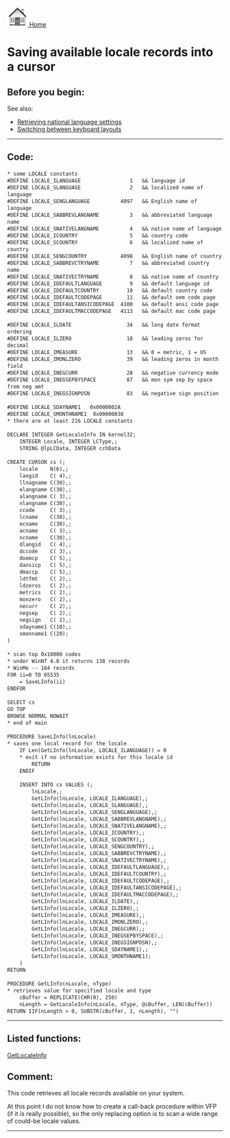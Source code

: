[<img src="../images/home.png"> Home ](https://github.com/VFPX/Win32API)  

# Saving available locale records into a cursor

## Before you begin:
See also:

<!-- Anatoliy  * [LanguageBar ActiveX control](?solution=7)  -->
* [Retrieving national language settings](sample_077.md)  
* [Switching between keyboard layouts](sample_275.md)  
  
***  


## Code:
```foxpro  
* some LOCALE constants
#DEFINE LOCALE_ILANGUAGE                1   && language id
#DEFINE LOCALE_SLANGUAGE                2   && localized name of language
#DEFINE LOCALE_SENGLANGUAGE          4097   && English name of language
#DEFINE LOCALE_SABBREVLANGNAME          3   && abbreviated language name
#DEFINE LOCALE_SNATIVELANGNAME          4   && native name of language
#DEFINE LOCALE_ICOUNTRY                 5   && country code
#DEFINE LOCALE_SCOUNTRY                 6   && localized name of country
#DEFINE LOCALE_SENGCOUNTRY           4098   && English name of country
#DEFINE LOCALE_SABBREVCTRYNAME          7   && abbreviated country name
#DEFINE LOCALE_SNATIVECTRYNAME          8   && native name of country
#DEFINE LOCALE_IDEFAULTLANGUAGE         9   && default language id
#DEFINE LOCALE_IDEFAULTCOUNTRY         10   && default country code
#DEFINE LOCALE_IDEFAULTCODEPAGE        11   && default oem code page
#DEFINE LOCALE_IDEFAULTANSICODEPAGE  4100   && default ansi code page
#DEFINE LOCALE_IDEFAULTMACCODEPAGE   4113   && default mac code page

#DEFINE LOCALE_ILDATE                  34   && long date format ordering
#DEFINE LOCALE_ILZERO                  18   && leading zeros for decimal
#DEFINE LOCALE_IMEASURE                13   && 0 = metric, 1 = US
#DEFINE LOCALE_IMONLZERO               39   && leading zeros in month field
#DEFINE LOCALE_INEGCURR                28   && negative currency mode
#DEFINE LOCALE_INEGSEPBYSPACE          87   && mon sym sep by space from neg amt
#DEFINE LOCALE_INEGSIGNPOSN            83   && negative sign position

#DEFINE LOCALE_SDAYNAME1   0x0000002A
#DEFINE LOCALE_SMONTHNAME1  0x00000038
* there are at least 216 LOCALE constants

DECLARE INTEGER GetLocaleInfo IN kernel32;
	INTEGER Locale, INTEGER LCType,;
	STRING @lpLCData, INTEGER cchData

CREATE CURSOR cs (;
	locale    N(6),;
	langid    C( 4),;
	llnagname C(30),;
	elangname C(30),;
	alangname C( 3),;
	nlangname C(30),;
	ccode     C( 3),;
	lcname    C(30),;
	ecname    C(30),;
	acname    C( 3),;
	ncname    C(30),;
	dlangid   C( 4),;
	dccode    C( 3),;
	doemcp    C( 5),;
	dansicp   C( 5),;
	dmaccp    C( 5),;
	ldtfmt    C( 2),;
	ldzeros   C( 2),;
	metrics   C( 2),;
	monzero   C( 2),;
	necurr    C( 2),;
	negsep    C( 2),;
	negsign   C( 2),;
	sdayname1 C(10),;
	smonname1 C(20);
)
	
* scan top 0x10000 codes
* under WinNT 4.0 it returns 138 records
* WinMe -- 164 records
FOR ii=0 TO 65535
	= SaveLInfo(ii)
ENDFOR

SELECT cs
GO TOP
BROWSE NORMAL NOWAIT
* end of main

PROCEDURE SaveLInfo(lnLocale)
* saves one local record for the locale
	IF Len(GetLInfo(lnLocale, LOCALE_ILANGUAGE)) = 0
	* exit if no information exists for this locale id
		RETURN
	ENDIF
	
	INSERT INTO cs VALUES (;
		lnLocale,;
		GetLInfo(lnLocale, LOCALE_ILANGUAGE),;
		GetLInfo(lnLocale, LOCALE_SLANGUAGE),;
		GetLInfo(lnLocale, LOCALE_SENGLANGUAGE),;
		GetLInfo(lnLocale, LOCALE_SABBREVLANGNAME),;
		GetLInfo(lnLocale, LOCALE_SNATIVELANGNAME),;
		GetLInfo(lnLocale, LOCALE_ICOUNTRY),;
		GetLInfo(lnLocale, LOCALE_SCOUNTRY),;
		GetLInfo(lnLocale, LOCALE_SENGCOUNTRY),;
		GetLInfo(lnLocale, LOCALE_SABBREVCTRYNAME),;
		GetLInfo(lnLocale, LOCALE_SNATIVECTRYNAME),;
		GetLInfo(lnLocale, LOCALE_IDEFAULTLANGUAGE),;
		GetLInfo(lnLocale, LOCALE_IDEFAULTCOUNTRY),;
		GetLInfo(lnLocale, LOCALE_IDEFAULTCODEPAGE),;
		GetLInfo(lnLocale, LOCALE_IDEFAULTANSICODEPAGE),;
		GetLInfo(lnLocale, LOCALE_IDEFAULTMACCODEPAGE),;
		GetLInfo(lnLocale, LOCALE_ILDATE),;
		GetLInfo(lnLocale, LOCALE_ILZERO),;
		GetLInfo(lnLocale, LOCALE_IMEASURE),;
		GetLInfo(lnLocale, LOCALE_IMONLZERO),;
		GetLInfo(lnLocale, LOCALE_INEGCURR),;
		GetLInfo(lnLocale, LOCALE_INEGSEPBYSPACE),;
		GetLInfo(lnLocale, LOCALE_INEGSIGNPOSN),;
		GetLInfo(lnLocale, LOCALE_SDAYNAME1),;
		GetLInfo(lnLocale, LOCALE_SMONTHNAME1);
	)
RETURN

PROCEDURE GetLInfo(nLocale, nType)
* retrieves value for specified locale and type
	cBuffer = REPLICATE(CHR(0), 250)
	nLength = GetLocaleInfo(nLocale, nType, @cBuffer, LEN(cBuffer))
RETURN IIF(nLength > 0, SUBSTR(cBuffer, 1, nLength), "")  
```  
***  


## Listed functions:
[GetLocaleInfo](../libraries/kernel32/GetLocaleInfo.md)  

## Comment:
This code retrieves all locale records available on your system.  
  
At this point I do not know how to create a call-back procedure within VFP (if it is really possible), so the only replacing option is to scan a wide range of could-be locale values.  
  
***  


